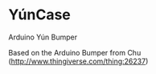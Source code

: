 YúnCase
=======

Arduino Yún Bumper

Based on the Arduino Bumper from Chu (http://www.thingiverse.com/thing:26237)
